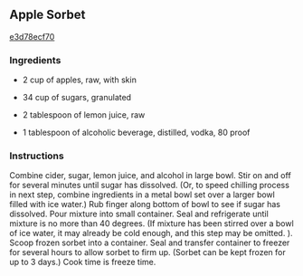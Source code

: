 ## Apple Sorbet

[e3d78ecf70](http://www.food.com/recipe/apple-sorbet-366122)

### Ingredients

 - 2 cup of apples, raw, with skin

 - 34 cup of sugars, granulated

 - 2 tablespoon of lemon juice, raw

 - 1 tablespoon of alcoholic beverage, distilled, vodka, 80 proof

### Instructions

Combine cider, sugar, lemon juice, and alcohol in large bowl. Stir on and off for several minutes until sugar has dissolved. (Or, to speed chilling process in next step, combine ingredients in a metal bowl set over a larger bowl filled with ice water.) Rub finger along bottom of bowl to see if sugar has dissolved. Pour mixture into small container. Seal and refrigerate until mixture is no more than 40 degrees. (If mixture has been stirred over a bowl of ice water, it may already be cold enough, and this step may be omitted. ). Scoop frozen sorbet into a container. Seal and transfer container to freezer for several hours to allow sorbet to firm up. (Sorbet can be kept frozen for up to 3 days.) Cook time is freeze time.